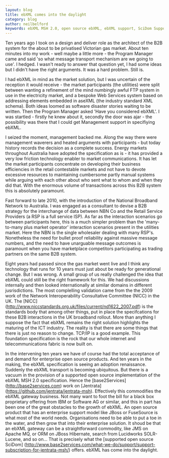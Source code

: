 ```yaml
---
layout: blog
title: ebXML comes into the daylight
category: blog
author: neilbelford
keywords: ebXML MSH 2.0, open source ebXML, ebXML support, SciDom Support, open source support, OSS, Hermes Support
---
```


Ten years ago I took on a design and deliver role as the architect of the B2B system for the about to be privatised Victorian gas market. About ten minutes into my work - well maybe a little more - the Program Manager came and said 'so what message transport mechanism are we going to use'. I hedged. I wasn't ready to answer that question yet, I had some ideas but I didn't have the right arguments. It was a hard problem. Still is. 

I had ebXML in mind as the market solution, but I was uncertain of the reception it would receive - the market participants (the utilities) were split between wanting a refinement of the mind numbingly awful FTP system in use in the  electricity market, and a bespoke Web Services system based on addressing elements embedded in aseXML (the industry standard XML schema). Both ideas loomed as software disaster stories waiting to be written. Then the Program Manager asked 'Have you considered ebXML'. I was startled - firstly he knew about it, secondly the door was ajar - the possibility was there that I could get Management support in specifiying ebXML. 

I seized the moment, management backed me. Along the way there were management waverers and heated arguments with participants - but today history records the decision as a complete success. Energy markets throughout Australia have adopted the specification as is - it has provided a very low friction technology enabler to market communications. It has let the market participants concentrate on developing their business efficiencies in the retail contestable markets and not have to devote excessive resources to maintaining cumbersome partly manual systems while arguing with each other about who sent what to whom and when they did that. With the enormous volume of transactions across this B2B system this is absolutely paramount.

Fast forward to late 2010, with the introduction of the National Broadband Network to Australia. I was engaged as a consultant to devise a B2B strategy for the interchange of data between NBN Co and the Retail Service Providers (a RSP is a full service ISP). As far as the interaction scenarios go between participants here, this is a much simpler problem than the 'many-to-many plus market operator' interaction scenarios present in the utilities market. Here the NBN is the single wholesaler dealing with many RSP's. Nonetheless the need for bullet proof reliability against massive message numbers, and the need to have unarguable message outcomes is paramount when you have marketplace competitors participating as trading partners on the same B2B system.

Eight years had passed since the gas market went live and I think any technology that runs for 10 years must just about be ready for generational change. But I was wrong. A small group of us really challenged the idea that ebXML could still be the right framework for this. We had discussions internally and then looked internationally at similar domains in different jusrisdictions. The most complelling validation came from the the 2009 work of the Network Interoperability Consultative Committee (NICC) in the UK. The [NICC]  (http://www.niccstandards.org.uk/files/current/nd1622_2007.pdf) is the standards body that among other things, put in place the specifcations for these B2B interactions in the UK broadband rollout. More than anything I suppose the fact that ebXML remains the right solution highlights the maturing of the ICT industry. The reality is that there are some things that there is just no reason to change. TCP/IP is a good example. This foundation specification is the rock that our whole internet and telecommunications fabric is now built on. 

In the intervening ten years we have of course had the total acceptance of and demand for enterprise open source products. And ten years in the making, the ebXML specification is seeing an adoption renaissance. Suddenly the ebXML transport is becoming ubiquitous. But there is a vacuum in the provision of a supported open source implementation of the ebXML MSH 2.0 specification. Hence the [base2Services] (http://base2services.com) work on [Jentrata] (https://github.com/jentrata/jentrata-msh). Effectively this commodifies the ebXML gateway business. Not many want to foot the bill for a black box proprietary offering from IBM or Software AG or similar, and this in part has been one of the great obstacles to the growth of ebXML. An open source product that has an enterprise support model like JBoss or FuseSource is what most of the world needs. Organisations need to be able to put a toe in the water, and then grow that into their enterprise solution. It shoud be that an ebXML gateway can be a straightforward commodity, like JMS on Apache MQ, or ORM on JBoss Hibernate, search from Lucidworks SOLR-Lucene, and so on... That is precisely what the [supported open source SciDom] (http://www.base2services.com/what-we-do/support/support-subscription-for-jentrata-msh/) offers. ebXML has come into the daylight.

